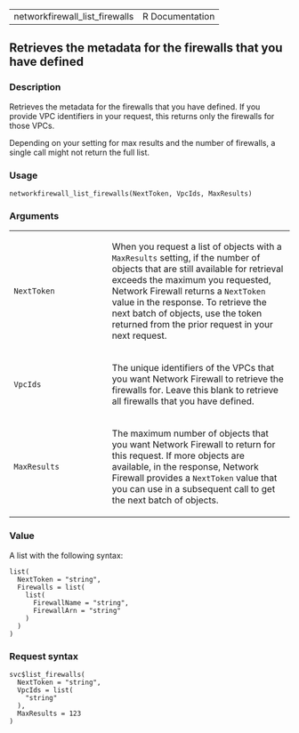 <table style="width: 100%;">
<tbody>
<tr class="odd">
<td>networkfirewall_list_firewalls</td>
<td style="text-align: right;">R Documentation</td>
</tr>
</tbody>
</table>

## Retrieves the metadata for the firewalls that you have defined

### Description

Retrieves the metadata for the firewalls that you have defined. If you
provide VPC identifiers in your request, this returns only the firewalls
for those VPCs.

Depending on your setting for max results and the number of firewalls, a
single call might not return the full list.

### Usage

    networkfirewall_list_firewalls(NextToken, VpcIds, MaxResults)

### Arguments

<table>
<colgroup>
<col style="width: 35%" />
<col style="width: 65%" />
</colgroup>
<tbody>
<tr class="odd">
<td><code
id="networkfirewall_list_firewalls_:_NextToken">NextToken</code></td>
<td><p>When you request a list of objects with a <code>MaxResults</code>
setting, if the number of objects that are still available for retrieval
exceeds the maximum you requested, Network Firewall returns a
<code>NextToken</code> value in the response. To retrieve the next batch
of objects, use the token returned from the prior request in your next
request.</p></td>
</tr>
<tr class="even">
<td><code
id="networkfirewall_list_firewalls_:_VpcIds">VpcIds</code></td>
<td><p>The unique identifiers of the VPCs that you want Network Firewall
to retrieve the firewalls for. Leave this blank to retrieve all
firewalls that you have defined.</p></td>
</tr>
<tr class="odd">
<td><code
id="networkfirewall_list_firewalls_:_MaxResults">MaxResults</code></td>
<td><p>The maximum number of objects that you want Network Firewall to
return for this request. If more objects are available, in the response,
Network Firewall provides a <code>NextToken</code> value that you can
use in a subsequent call to get the next batch of objects.</p></td>
</tr>
</tbody>
</table>

### Value

A list with the following syntax:

    list(
      NextToken = "string",
      Firewalls = list(
        list(
          FirewallName = "string",
          FirewallArn = "string"
        )
      )
    )

### Request syntax

    svc$list_firewalls(
      NextToken = "string",
      VpcIds = list(
        "string"
      ),
      MaxResults = 123
    )
